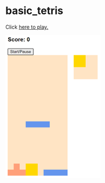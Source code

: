 # basic_tetris

Click [here to play.](https://arnosolo.github.io/basic_tetris/)

<img src="README.assets/image-20201231133618582.png" alt="image-20201231133618582" style="zoom:50%;" />